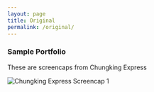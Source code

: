 ```yaml
---
layout: page
title: Original
permalink: /original/
---
```


### Sample Portfolio

These are screencaps from Chungking Express

![Chungking Express Screencap 1]({{site.baseurl}}/assets/images/sample_portfolio/1.jpg)
